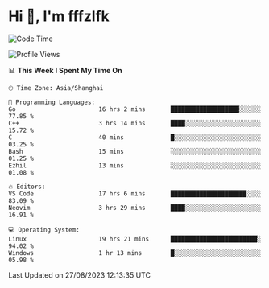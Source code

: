 # Hi 👋, I'm fffzlfk

<!--START_SECTION:waka-->
![Code Time](http://img.shields.io/badge/Code%20Time-370%20hrs%209%20mins-blue)

![Profile Views](http://img.shields.io/badge/Profile%20Views-10-blue)

📊 **This Week I Spent My Time On** 

```text
🕑︎ Time Zone: Asia/Shanghai

💬 Programming Languages: 
Go                       16 hrs 2 mins       ███████████████████░░░░░░   77.85 % 
C++                      3 hrs 14 mins       ████░░░░░░░░░░░░░░░░░░░░░   15.72 % 
C                        40 mins             █░░░░░░░░░░░░░░░░░░░░░░░░   03.25 % 
Bash                     15 mins             ░░░░░░░░░░░░░░░░░░░░░░░░░   01.25 % 
Ezhil                    13 mins             ░░░░░░░░░░░░░░░░░░░░░░░░░   01.08 % 

🔥 Editors: 
VS Code                  17 hrs 6 mins       █████████████████████░░░░   83.09 % 
Neovim                   3 hrs 29 mins       ████░░░░░░░░░░░░░░░░░░░░░   16.91 % 

💻 Operating System: 
Linux                    19 hrs 21 mins      ████████████████████████░   94.02 % 
Windows                  1 hr 13 mins        █░░░░░░░░░░░░░░░░░░░░░░░░   05.98 % 
```


 Last Updated on 27/08/2023 12:13:35 UTC
<!--END_SECTION:waka-->
